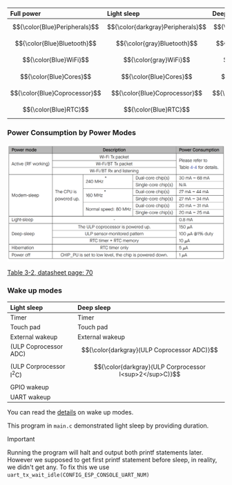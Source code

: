 | Full power | Light sleep | Deep sleep |    
|:--------------|:--------------|:--------------|      
| $${\color{Blue}Peripherals}$$ | $${\color{darkgray}Peripherals}$$ | $${\color{darkgray}Peripherals}$$ |     
| $${\color{Blue}Bluetooth}$$ | $${\color{gray}Bluetooth}$$ | $${\color{darkgray}Bluetooth}$$ |     
| $${\color{Blue}WiFi}$$ | $${\color{gray}WiFi}$$ | $${\color{darkgray}WiFi}$$ |    
| $${\color{Blue}Cores}$$ | $${\color{Blue}Cores}$$ | $${\color{darkgray}Cores}$$ |     
| $${\color{Blue}Coprocessor}$$ | $${\color{Blue}Coprocessor}$$ | $${\color{SkyBlue}Coprocessor}$$ |     
| $${\color{Blue}RTC}$$ | $${\color{Blue}RTC}$$ | $${\color{Blue}RTC}$$ |            

### Power Consumption by Power Modes     
<img src="../imgs/06.png" alt="Current consumption" title="Current consumption">     

[Table 3-2, datasheet page: 70](https://www.espressif.com/sites/default/files/documentation/esp32_datasheet_en.pdf)              
      
### Wake up modes     
| Light sleep | Deep sleep |   
|:------------------|:------------------|        
| Timer | Timer |    
| Touch pad | Touch pad |   
| External wakeup | External wakeup |    
| (ULP Coprocessor ADC) | $${\color{darkgray}(ULP Coprocessor ADC)}$$ |    
| (ULP Corprocessor I<sup>2</sup>C) | $${\color{darkgray}(ULP Corprocessor I<sup>2</sup>C)}$$ |    
| GPIO wakeup |  |     
| UART wakeup |  |       
    
You can read the [details](https://docs.espressif.com/projects/esp-idf/en/latest/esp32/api-reference/system/sleep_modes.html#overview) on wake up modes.     
     
This program in `main.c` demonstrated light sleep by providing duration.     

> [!IMPORTANT]      
> Running the program will halt and output both printf statements later. However we supposed to get first printf statement before sleep, in reality, we didn't get any. To fix this we use `uart_tx_wait_idle(CONFIG_ESP_CONSOLE_UART_NUM)`         
    

